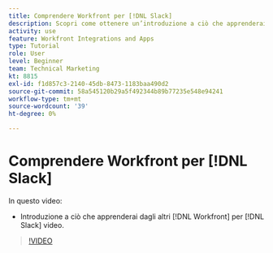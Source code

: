 ```yaml
---
title: Comprendere Workfront per [!DNL Slack]
description: Scopri come ottenere un’introduzione a ciò che apprenderai dagli altri [!DNL Workfront] video di Slack.
activity: use
feature: Workfront Integrations and Apps
type: Tutorial
role: User
level: Beginner
team: Technical Marketing
kt: 8815
exl-id: f1d857c3-2140-45db-8473-1183baa490d2
source-git-commit: 58a545120b29a5f492344b89b77235e548e94241
workflow-type: tm+mt
source-wordcount: '39'
ht-degree: 0%

---
```


# Comprendere Workfront per [!DNL Slack]

In questo video:

* Introduzione a ciò che apprenderai dagli altri [!DNL Workfront] per [!DNL Slack] video.

>[!VIDEO](https://video.tv.adobe.com/v/335116/?quality=12)
